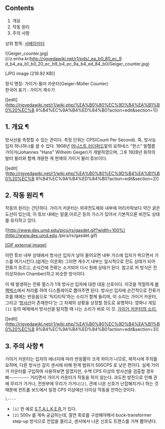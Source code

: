 ## Contents

    

1. 개요 
2. 작동 원리 
3. 주의 사항 

상위 항목: [서베이미터](%EC%84%9C%EB%B2%A0%EC%9D%B4%EB%AF%B8%ED%84%B0.md)

![Geiger_counter.jpg](//z.enha.kr/http://rigvedawiki.net/r1/pds/_ea_b0_80_ec_9
d_b4_ea_b1_b0_20_ec_b9_b4_ec_9a_b4_ed_84_b0/Geiger_counter.jpg)

[JPG image (219.92 KB)]

정식 명칭: 가이거-뮐러 카운터(Geiger-Müller Counter)  
한국어 표기 : 가이거 계수기

[[edit](http://rigvedawiki.net/r1/wiki.php/%EA%B0%80%EC%9D%B4%EA%B1%B0%20%EC%B
9%B4%EC%9A%B4%ED%84%B0?action=edit&section=1)]

## 1. 개요 ¶

방사선을 측정할 수 있는 관이다. 측정 단위는 CPS(Count Per Second). 즉, 방사능 입자 하나하나를 셀 수 있다. 1908년
[어니스트 러더퍼드](%EC%96%B4%EB%8B%88%EC%8A%A4%ED%8A%B8%20%EB%9F%AC%EB%8D%94%ED%8D%BC%EB%93%9C.md)밑의 요하네스 "한스" 빌헬름 가이거(Johannes "Hans" Wilhelm Geiger)가 개발하였으며,
그후 1928년 휘하의 발터 뮐러와 함께 개량한 게 현재의 가이거 뮐러 튜브이다.

  

[[edit](http://rigvedawiki.net/r1/wiki.php/%EA%B0%80%EC%9D%B4%EA%B1%B0%20%EC%B
9%B4%EC%9A%B4%ED%84%B0?action=edit&section=2)]

## 2. 작동 원리 ¶

작동의 원리는 간단하다. 가이거 카운터는 외곽전도체와 내부에 머리카락보다 약간 굵은 도선이 있는데, 이 튜브 내에는 알콜,아르곤 등의 가스가
있어서 기본적으론 비전도 상태를 유지하고 있다.

  

![http://www.des.umd.edu/pics/rs/gasdet.gif?width=100%](http://www.des.umd.edu
/pics/rs/gasdet.gif)

[[GIF external image]](http://www.des.umd.edu/pics/rs/gasdet.gif)

  

이런 튜브 내부 상태에서 방사선 입자가 날아 들어오면 내부 가스에 입자가 박으면서 가스를 여기시킨다.(쉽게는 이온화) 그러면 계수기 내부는
일시적으로 전도 상태가 되어 전류가 흐르고, 순식간에 전류는 소거되어 다시 원래 상태가 된다. 참고로 저 방식은 전리상자(Ion
Chamber)하고 비슷한 방식이다.

  

이 때 발생하는 전류 펄스가 1개 방사선 입자에 대한 대응 신호이다. 이것을 적절하게
[블랙박스](%EB%B8%94%EB%9E%99%EB%B0%95%EC%8A%A4.md)에서 처리를 하여 디스플레이로 뽑아주면 된다.
방사선 입자에 순간적으로 전류가 흐를 때에는 반응음으로 '틱티티틱'하는 소리가 함께 들리며, 이 소리는 가이거 카운터, 그리고
'[방사선](%EB%B0%A9%EC%82%AC%EC%84%A0.md)이 존재한다'는 그 자체의 상황을 상징할 정도로 유명하다. 영화나
게임`[1]` 등의 매체에서 방사선을 탐지할 때 나는 소리가 바로 이 것. [가이거 카운터의
소리.](http://youtu.be/iutuQbMAx04)

  

[[edit](http://rigvedawiki.net/r1/wiki.php/%EA%B0%80%EC%9D%B4%EA%B1%B0%20%EC%B
9%B4%EC%9A%B4%ED%84%B0?action=edit&section=3)]

## 3. 주의 사항 ¶

가이거 카운터는 입자의 에너지에 따라 반응률이 크게 차이가 나므로, 제작시에 주의를 요하며, 다른 방사선 감지 센서에 비해 한계 범위가
500CPS 로 낮은 편이다. 실제 가이거 카운터를 구입하여 사용하보면 알겠지만, 수백 CPS 이상의 방사선을 검출할 경우
삐---------- 거리면서 가이거 카운터가 작동을 하지 않는다. 과도한 방전으로 인해 관에 무리가 가거나, 전원부에 무리가
가거나`[2]`, 관에 나온 신호가 난잡해지거나 하는 것 때문에 컨트롤 보드에서 일정 CPS 이상에선 더이상 작동을 안하는것이다.

`\----`

  * `[1]` 한 예로 [S.T.A.L.K.E.R.](S.T.A.L.K.E.R..md)가 있다.
  * `[2]` 500v 를 계속 공급하는데, 절연 회로를 구성해야해서 buck-transformer step-up 방식으로 전압을 올리고, 센서에서 나온 신호도 트랜스를 거쳐 뽑아낸다.

